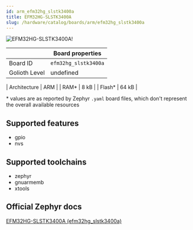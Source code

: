 ```yaml
---
id: arm_efm32hg_slstk3400a
title: EFM32HG-SLSTK3400A
slug: /hardware/catalog/boards/arm/efm32hg_slstk3400a
---
```


[//]: # (This is an auto-generated file, do not edit! Changes to it will be lost upon re-generation)

![EFM32HG-SLSTK3400A!](/img/boards/arm/efm32hg_slstk3400a.jpg "EFM32HG-SLSTK3400A")

|                | Board properties     |
| -------------  | -------------------- |
| Board ID       | `efm32hg_slstk3400a` |
| Golioth Level  | undefined       |

| Architecture   | ARM |
| RAM*           | 8 kB |
| Flash*         | 64 kB |

\* values are as reported by Zephyr `.yaml` board files, which don't represent the overall available resources



## Supported features

* gpio
* nvs

## Supported toolchains

* zephyr
* gnuarmemb
* xtools

## Official Zephyr docs

[EFM32HG-SLSTK3400A (efm32hg_slstk3400a)](https://docs.zephyrproject.org/latest/boards/arm/efm32hg_slstk3400a/doc/index.html)
